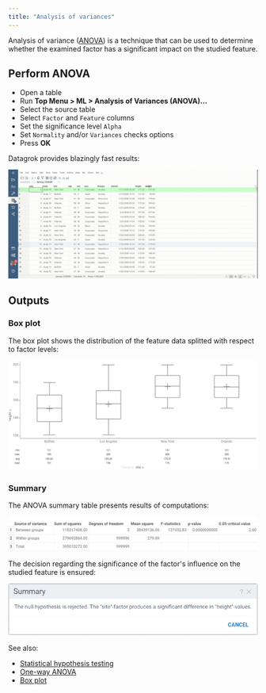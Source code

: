 ```yaml
---
title: "Analysis of variances"
---
```


Analysis of variance ([ANOVA](https://en.wikipedia.org/wiki/Analysis_of_variance)) is a technique that can be used to determine whether the examined factor has a significant impact on the studied feature.

## Perform ANOVA

* Open a table
* Run **Top Menu > ML > Analysis of Variances (ANOVA)...**
* Select the source table
* Select `Factor` and `Feature` columns
* Set the significance level `Alpha`
* Set `Normality` and/or `Variances` checks options
* Press **OK**

Datagrok provides blazingly fast results:

![add-to-workspace](anova.gif)

## Outputs

### Box plot

The box plot shows the distribution of the feature data splitted with respect to factor levels:

![anova-box-plot.png](anova-box-plot.png)

### Summary

The ANOVA summary table presents results of computations:

![anova-summary-table.png](anova-summary-table.png)

The decision regarding the significance of the factor's influence on the studied feature is ensured:

![anova-conclusion.png](anova-conclusion.png)

See also:

* [Statistical hypothesis testing](https://en.wikipedia.org/wiki/Statistical_hypothesis_testing)
* [One-way ANOVA](https://en.wikipedia.org/wiki/One-way_analysis_of_variance)
* [Box plot](https://datagrok.ai/help/visualize/viewers/box-plot)
